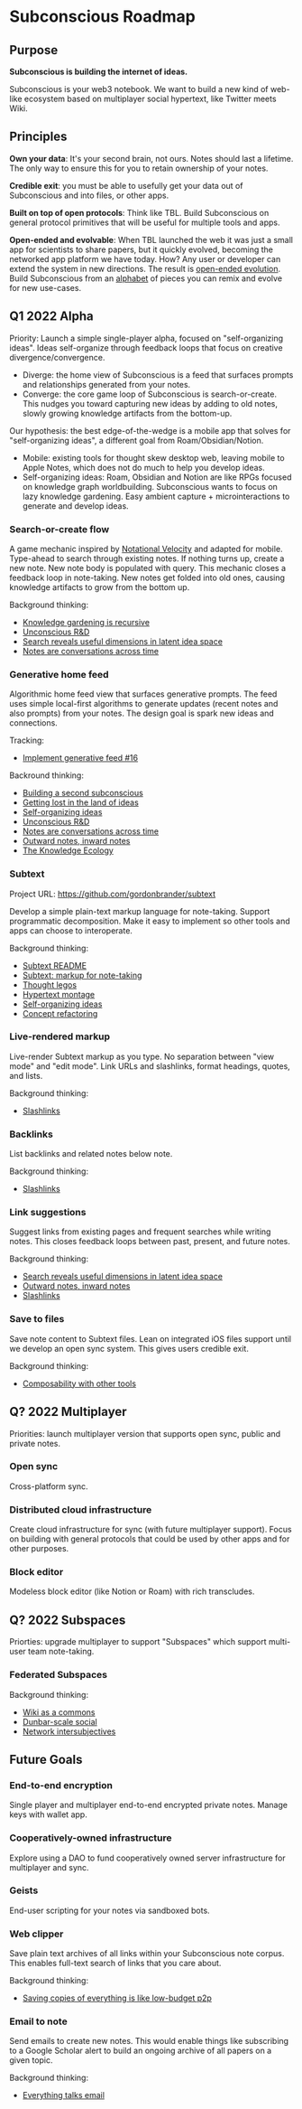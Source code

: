 # Subconscious Roadmap

## Purpose

**Subconscious is building the internet of ideas.**

Subconscious is your web3 notebook. We want to build a new kind of web-like ecosystem based on multiplayer social hypertext, like Twitter meets Wiki.

## Principles

**Own your data**: It's your second brain, not ours. Notes should last a lifetime. The only way to ensure this for you to retain ownership of your notes.

**Credible exit**: you must be able to usefully get your data out of Subconscious and into files, or other apps.

**Built on top of open protocols**: Think like TBL. Build Subconscious on general protocol primitives that will be useful for multiple tools and apps.

**Open-ended and evolvable**: When TBL launched the web it was just a small app for scientists to share papers, but it quickly evolved, becoming the networked app platform we have today. How? Any user or developer can extend the system in new directions. The result is [open-ended evolution](https://subconscious.substack.com/p/open-ended-tools-for-infinite-games). Build Subconscious from an [alphabet](https://subconscious.substack.com/p/provoking-emergence-with-alphabets) of pieces you can remix and evolve for new use-cases.

## Q1 2022 Alpha

Priority: Launch a simple single-player alpha, focused on "self-organizing ideas". Ideas self-organize through feedback loops that focus on creative divergence/convergence.

- Diverge: the home view of Subconscious is a feed that surfaces prompts and relationships generated from your notes.
- Converge: the core game loop of Subconscious is search-or-create. This nudges you toward capturing new ideas by adding to old notes, slowly growing knowledge artifacts from the bottom-up.

Our hypothesis: the best edge-of-the-wedge is a mobile app that solves for "self-organizing ideas", a different goal from Roam/Obsidian/Notion.

- Mobile: existing tools for thought skew desktop web, leaving mobile to Apple Notes, which does not do much to help you develop ideas.
- Self-organizing ideas: Roam, Obsidian and Notion are like RPGs focused on knowledge graph worldbuilding. Subconscious wants to focus on lazy knowledge gardening. Easy ambient capture + microinteractions to generate and develop ideas.

### Search-or-create flow

A game mechanic inspired by [Notational Velocity](https://notational.net/) and adapted for mobile. Type-ahead to search through existing notes. If nothing turns up, create a new note. New note body is populated with query. This mechanic closes a feedback loop in note-taking. New notes get folded into old ones, causing knowledge artifacts to grow from the bottom up.

Background thinking:

- [Knowledge gardening is recursive](https://subconscious.substack.com/p/knowledge-gardening-is-recursive)
- [Unconscious R&D](https://subconscious.substack.com/p/unconscious-r-and-d)
- [Search reveals useful dimensions in latent idea space](https://subconscious.substack.com/p/search-reveals-useful-dimensions)
- [Notes are conversations across time](https://subconscious.substack.com/p/notes-are-conversations-across-time)

### Generative home feed

Algorithmic home feed view that surfaces generative prompts. The feed uses simple local-first algorithms to generate updates (recent notes and also prompts) from your notes. The design goal is spark new ideas and connections.

Tracking:

- [Implement generative feed #16](https://github.com/gordonbrander/subconscious/issues/16)


Backround thinking:

- [Building a second subconscious](https://subconscious.substack.com/p/second-subconscious)
- [Getting lost in the land of ideas](https://subconscious.substack.com/p/getting-lost-in-the-land-of-ideas)
- [Self-organizing ideas](https://subconscious.substack.com/p/self-organizing-ideas)
- [Unconscious R&D](https://subconscious.substack.com/p/unconscious-r-and-d)
- [Notes are conversations across time](https://subconscious.substack.com/p/notes-are-conversations-across-time)
- [Outward notes, inward notes](https://subconscious.substack.com/p/outward-notes-inward-notes)
- [The Knowledge Ecology](https://subconscious.substack.com/p/the-knowledge-ecology)

### Subtext

Project URL: https://github.com/gordonbrander/subtext

Develop a simple plain-text markup language for note-taking. Support programmatic decomposition. Make it easy to implement so other tools and apps can choose to interoperate.

Background thinking:

- [Subtext README](https://github.com/gordonbrander/subtext/blob/main/README.md)
- [Subtext: markup for note-taking](https://subconscious.substack.com/p/subtext-markup-for-note-taking)
- [Thought legos](https://subconscious.substack.com/p/thought-legos)
- [Hypertext montage](https://subconscious.substack.com/p/hypertext-montage)
- [Self-organizing ideas](https://subconscious.substack.com/p/self-organizing-ideas)
- [Concept refactoring](https://subconscious.substack.com/p/concept-refactoring)

### Live-rendered markup

Live-render Subtext markup as you type. No separation between "view mode" and "edit mode". Link URLs and slashlinks, format headings, quotes, and lists.

Background thinking:

- [Slashlinks](https://subconscious.substack.com/p/slashlinks)

### Backlinks

List backlinks and related notes below note.

Background thinking:

- [Slashlinks](https://subconscious.substack.com/p/slashlinks)

### Link suggestions

Suggest links from existing pages and frequent searches while writing notes. This closes feedback loops between past, present, and future notes.

Background thinking:

- [Search reveals useful dimensions in latent idea space](https://subconscious.substack.com/p/search-reveals-useful-dimensions)
- [Outward notes, inward notes](https://subconscious.substack.com/p/outward-notes-inward-notes)
- [Slashlinks](https://subconscious.substack.com/p/slashlinks)

### Save to files

Save note content to Subtext files. Lean on integrated iOS files support until we develop an open sync system. This gives users credible exit.

Background thinking:

- [Composability with other tools](https://subconscious.substack.com/p/composability-with-other-tools)

## Q? 2022 Multiplayer

Priorities: launch multiplayer version that supports open sync, public and private notes.

### Open sync

Cross-platform sync.

### Distributed cloud infrastructure

Create cloud infrastructure for sync (with future multiplayer support). Focus on building with general protocols that could be used by other apps and for other purposes.

### Block editor

Modeless block editor (like Notion or Roam) with rich transcludes.

## Q? 2022 Subspaces

Priorties: upgrade multiplayer to support "Subspaces" which support multi-user team note-taking.

### Federated Subspaces

Background thinking:

- [Wiki as a commons](https://subconscious.substack.com/p/wiki-as-a-commons)
- [Dunbar-scale social](https://subconscious.substack.com/p/dunbar-scale-social)
- [Network intersubjectives](https://subconscious.substack.com/p/network-intersubjectives)

## Future Goals

### End-to-end encryption

Single player and multiplayer end-to-end encrypted private notes. Manage keys with wallet app.

### Cooperatively-owned infrastructure

Explore using a DAO to fund cooperatively owned server infrastructure for multiplayer and sync.

### Geists

End-user scripting for your notes via sandboxed bots.

### Web clipper

Save plain text archives of all links within your Subconscious note corpus. This enables full-text search of links that you care about.

Background thinking:

- [Saving copies of everything is like low-budget p2p](https://subconscious.substack.com/p/saving-copies-of-everything-is-like)

### Email to note

Send emails to create new notes. This would enable things like subscribing to a Google Scholar alert to build an ongoing archive of all papers on a given topic.

Background thinking:

- [Everything talks email](https://subconscious.substack.com/p/everything-talks-email)